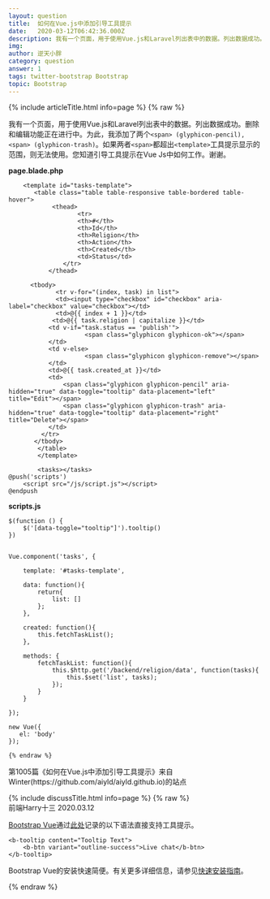 ```yaml
---
layout: question
title:  如何在Vue.js中添加引导工具提示
date:   2020-03-12T06:42:36.000Z
description: 我有一个页面，用于使用Vue.js和Laravel列出表中的数据。列出数据成功。删除和编辑功能正在进行中。为此，我添加了两个<span> (glyphic...
img: 
author: 逆天小胖
category: question
answer: 1
tags: twitter-bootstrap Bootstrap
topic: Bootstrap
---
```

<div class="article-root">
  <div class="article">
    {% include articleTitle.html info=page %}
    {% raw %}
    <div class="article-content"><p><font style="vertical-align: inherit;"><font style="vertical-align: inherit;">我有一个页面，用于使用Vue.js和Laravel列出表中的数据。</font><font style="vertical-align: inherit;">列出数据成功。</font><font style="vertical-align: inherit;">删除和编辑功能正在进行中。</font><font style="vertical-align: inherit;">为此，我添加了两个</font></font><code>&lt;span&gt; (glyphicon-pencil), &lt;span&gt; (glyphicon-trash)</code><font style="vertical-align: inherit;"><font style="vertical-align: inherit;">。</font><font style="vertical-align: inherit;">如果两者</font></font><code>&lt;span&gt;</code><font style="vertical-align: inherit;"><font style="vertical-align: inherit;">都超出</font></font><code>&lt;template&gt;</code><font style="vertical-align: inherit;"><font style="vertical-align: inherit;">工具提示显示的范围，则无法使用。</font><font style="vertical-align: inherit;">您知道引导工具提示在Vue Js中如何工作。</font><font style="vertical-align: inherit;">谢谢。</font></font></p>

<p><strong><font style="vertical-align: inherit;"><font style="vertical-align: inherit;">page.blade.php</font></font></strong></p>

<pre><code>    &lt;template id="tasks-template"&gt;<font></font>
       &lt;table class="table table-responsive table-bordered table-hover"&gt;<font></font>
            &lt;thead&gt;<font></font>
                   &lt;tr&gt;<font></font>
                   &lt;th&gt;#&lt;/th&gt;<font></font>
                   &lt;th&gt;Id&lt;/th&gt;<font></font>
                   &lt;th&gt;Religion&lt;/th&gt;<font></font>
                   &lt;th&gt;Action&lt;/th&gt;<font></font>
                   &lt;th&gt;Created&lt;/th&gt;<font></font>
                   &lt;td&gt;Status&lt;/td&gt;<font></font>
               &lt;/tr&gt;<font></font>
           &lt;/thead&gt;<font></font>
<font></font>
      &lt;tbody&gt;<font></font>
             &lt;tr v-for="(index, task) in list"&gt;<font></font>
             &lt;td&gt;&lt;input type="checkbox" id="checkbox" aria-label="checkbox" value="checkbox"&gt;&lt;/td&gt;<font></font>
             &lt;td&gt;@{{ index + 1 }}&lt;/td&gt;<font></font>
            &lt;td&gt;@{{ task.religion | capitalize }}&lt;/td&gt;<font></font>
           &lt;td v-if="task.status == 'publish'"&gt;<font></font>
                     &lt;span class="glyphicon glyphicon-ok"&gt;&lt;/span&gt;<font></font>
           &lt;/td&gt;<font></font>
           &lt;td v-else&gt;<font></font>
                     &lt;span class="glyphicon glyphicon-remove"&gt;&lt;/span&gt;<font></font>
           &lt;/td&gt;<font></font>
           &lt;td&gt;@{{ task.created_at }}&lt;/td&gt;<font></font>
           &lt;td&gt;<font></font>
               &lt;span class="glyphicon glyphicon-pencil" aria-hidden="true" data-toggle="tooltip" data-placement="left" title="Edit"&gt;&lt;/span&gt; <font></font>
               &lt;span class="glyphicon glyphicon-trash" aria-hidden="true" data-toggle="tooltip" data-placement="right" title="Delete"&gt;&lt;/span&gt;<font></font>
           &lt;/td&gt;<font></font>
         &lt;/tr&gt;<font></font>
       &lt;/tbody&gt;<font></font>
        &lt;/table&gt;<font></font>
        &lt;/template&gt;<font></font>
<font></font>
        &lt;tasks&gt;&lt;/tasks&gt; <font></font>
@push('scripts')<font></font>
    &lt;script src="/js/script.js"&gt;&lt;/script&gt;<font></font>
@endpush <font></font>
</code></pre>

<p><strong><font style="vertical-align: inherit;"><font style="vertical-align: inherit;">scripts.js</font></font></strong></p>

<pre><code>$(function () {<font></font>
    $('[data-toggle="tooltip"]').tooltip()<font></font>
})<font></font>
<font></font>
<font></font>
Vue.component('tasks', {<font></font>
<font></font>
    template: '#tasks-template',<font></font>
<font></font>
    data: function(){<font></font>
        return{<font></font>
            list: []<font></font>
        };<font></font>
    },<font></font>
<font></font>
    created: function(){<font></font>
        this.fetchTaskList();<font></font>
    },<font></font>
<font></font>
    methods: {<font></font>
        fetchTaskList: function(){<font></font>
            this.$http.get('/backend/religion/data', function(tasks){<font></font>
                this.$set('list', tasks);<font></font>
            });<font></font>
        }<font></font>
    }<font></font>
<font></font>
});<font></font>
<font></font>
new Vue({<font></font>
   el: 'body'<font></font>
});<font></font>
</code></pre></div>
    {% endraw %}
  </div>
  <p class="winter_mark">第1005篇《如何在Vue.js中添加引导工具提示》来自Winter(https://github.com/aiyld/aiyld.github.io)的站点</p>
  <div class="discuss-wrapper">
    {% include discussTitle.html info=page %}
    {% raw %}
    <div class="discuss-list">
    <div class="discuss-item">
        <div class="discuss-parent">
          <div class="discuss-meta">
            <span class="discuss-user">前端Harry十三</span>
            <span class="discuss-time">2020.03.12</span>
          </div>
          <div class="discuss-comment"><p><a href="https://bootstrap-vue.js.org" rel="nofollow noreferrer"><font style="vertical-align: inherit;"><font style="vertical-align: inherit;">Bootstrap Vue</font></font></a><font style="vertical-align: inherit;"><font style="vertical-align: inherit;">通过</font></font><a href="https://bootstrap-vue.js.org/docs/components/tooltip" rel="nofollow noreferrer"><font style="vertical-align: inherit;"><font style="vertical-align: inherit;">此处</font></font></a><font style="vertical-align: inherit;"><font style="vertical-align: inherit;">记录的以下语法直接支持工具提示</font><font style="vertical-align: inherit;">。  </font></font></p>

<pre><code>&lt;b-tooltip content="Tooltip Text"&gt;<font></font>
    &lt;b-btn variant="outline-success"&gt;Live chat&lt;/b-btn&gt;<font></font>
&lt;/b-tooltip&gt;<font></font>
</code></pre>

<p><font style="vertical-align: inherit;"><font style="vertical-align: inherit;">Bootstrap Vue的安装快速简便。</font><font style="vertical-align: inherit;">有关</font><font style="vertical-align: inherit;">更多详细信息，</font><font style="vertical-align: inherit;">请参见</font></font><a href="https://bootstrap-vue.js.org/docs/setup/" rel="nofollow noreferrer"><font style="vertical-align: inherit;"><font style="vertical-align: inherit;">快速安装指南</font></font></a><font style="vertical-align: inherit;"><font style="vertical-align: inherit;">。</font></font></p></div>
        </div></div>
    </div>
    {% endraw %}
  </div>
<div>
